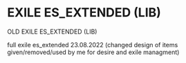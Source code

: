 # EXILE ES_EXTENDED (LIB)
OLD EXILE ES_EXTENDED (LIB)

full exile es_extended 23.08.2022 (changed design of items given/removed/used by me for desire and exile managment)
